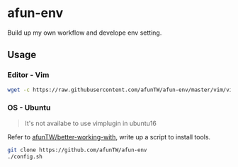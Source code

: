# afun-env

Build up my own workflow and develope env setting.

## Usage

### Editor - Vim

```sh
wget -c https://raw.githubusercontent.com/afunTW/afun-env/master/vim/vimrc -O ~/.vimrc
```

### OS - Ubuntu

> It's not availabe to use vimplugin in ubuntu16

Refer to [afunTW/better-working-with](https://github.com/afunTW/better-working-with), write up a script to install tools.

```sh
git clone https://github.com/afunTW/afun-env
./config.sh
```
